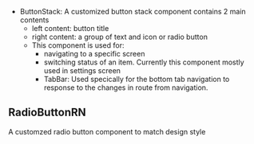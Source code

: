 - ButtonStack: A customized button stack component contains 2 main contents
  - left content: button title
  - right content: a group of text and icon or radio button
  - This component is used for:
    - navigating to a specific screen
    - switching status of an item. Currently this component mostly used in settings screen
    - TabBar: Used specically for the bottom tab navigation to response to the changes in route from navigation.



## RadioButtonRN

A customzed radio button component to match design style
